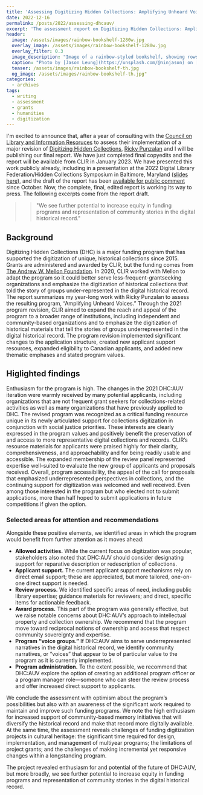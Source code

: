 ```yaml
---
title: 'Assessing Digitizing Hidden Collections: Amplifying Unheard Voices'
date: 2022-12-16
permalink: /posts/2022/assessing-dhcauv/
excerpt: 'The assessment report on Digitizing Hidden Collections: Amplifying Unheard Voices will be published soon!'
header:
  image: /assets/images/rainbow-bookshelf-1280w.jpg
  overlay_image: /assets/images/rainbow-bookshelf-1280w.jpg
  overlay_filter: 0.3
  image_description: "Image of a rainbow-styled bookshelf, showing rows of book spines with red, yellow, and orange colors."
  caption: "Photo by [Jason Leung](https://unsplash.com/@ninjason) on [Unsplash](https://unsplash.com/s/photos/library)"
  teaser: /assets/images/rainbow-bookshelf-th.jpg
  og_image: /assets/images/rainbow-bookshelf-th.jpg"
categories: 
  - archives
tags:
  - writing
  - assessment
  - grants
  - humanities
  - digitization
---
```


I'm excited to announce that, after a year of consulting with the [Council on Library and Information Resoruces](https://www.clir.org/) to assess their implementation of a major revision of [Digitizing Hidden Collections](https://www.clir.org/hiddencollections/), [Ricky Punzalan](https://www.rpunzalan.com/) and I will be publishing our final report. We have just completed final copyedits and the report will be available from CLIR in January 2023. We have presented this work publicly already, including in a presentation at the 2022 Digital Library Federation/Hidden Collections Symposium in Baltimore, Maryland ([slides here](https://docs.google.com/presentation/d/1Hw-ghVv9gvhjovL5a_0mkQ7ZBQcyH6Ot7fhSr-sTpgw/edit?usp=sharing)), and the draft of the report has been [available for public comment](https://bit.ly/dhcauv-assessment-comments) since October. Now, the complete, final, edited report is working its way to press. The following excerpts come from the report draft.  

>> "We see further potential to increase equity in funding programs and representation of community stories in the digital historical record."

## Background

Digitizing Hidden Collections (DHC) is a major funding program that has supported the digitization of unique, historical collections since 2015. Grants are administered and awarded by CLIR, but the funding comes from [The Andrew W. Mellon Foundation](https://www.mellon.org/). In 2020, CLIR worked with Mellon to adapt the program so it could better serve less-frequent-grantseeking organizations and emphasize the digitization of historical collections that told the story of groups under-represented in the digital historical record. The report summarizes my year-long work with Ricky Punzalan to assess the resulting program, “Amplifying Unheard Voices.” Through the 2021 program revision, CLIR aimed to expand the reach and appeal of the program to a broader range of institutions, including independent and community-based organizations and to emphasize the digitization of historical materials that tell the stories of groups underrepresented in the digital historical record. The program revision implemented significant changes to the application structure, created new applicant support resources, expanded eligibility to Canadian applicants, and added new thematic emphases and stated program values.

## Higlighted findings

Enthusiasm for the program is high. The changes in the 2021 DHC:AUV iteration were warmly received by many potential applicants, including organizations that are not frequent grant seekers for collections-related activities as well as many organizations that have previously applied to DHC. The revised program was recognized as a critical funding resource unique in its newly articulated support for collections digitization in conjunction with social justice priorities. These interests are clearly expressed in the program values and positively benefit the preservation of and access to more representative digital collections and records. CLIR’s resource materials for applicants were praised highly for their clarity, comprehensiveness, and approachability and for being readily usable and accessible. The expanded membership of the review panel represented expertise well-suited to evaluate the new group of applicants and proposals received. Overall, program accessibility, the appeal of the call for proposals that emphasized underrepresented perspectives in collections, and the continuing support for digitization was welcomed and well received. Even among those interested in the program but who elected not to submit applications, more than half hoped to submit applications in future competitions if given the option.

### Selected areas for attention and recommendations

Alongside these positive elements, we identified areas in which the program would benefit from further attention as it moves ahead: 

* **Allowed activities.** While the current focus on digitization was popular, stakeholders also noted that DHC:AUV should consider designating support for reparative description or redescription of collections.
* **Applicant support.** The current applicant support mechanisms rely on direct email support; these are appreciated, but more tailored, one-on-one direct support is needed.
* **Review process.** We identified specific areas of need, including public library expertise; guidance materials for reviewers; and direct, specific items for actionable feedback.
* **Award process.** This part of the program was generally effective, but we raise notable concerns about DHC:AUV’s approach to intellectual property and collection ownership. We recommend that the program move toward reciprocal notions of ownership and access that respect community sovereignty and expertise.
* **Program “voice groups.”** If DHC:AUV aims to serve underrepresented narratives in the digital historical record, we identify community narratives, or “voices” that appear to be of particular value to the program as it is currently implemented.
* **Program administration.** To the extent possible, we recommend that DHC:AUV explore the option of creating an additional program officer or a program manager role—someone who can steer the review process and offer increased direct support to applicants.

We conclude the assessment with optimism about the program’s possibilities but also with an awareness of the significant work required to maintain and improve such funding programs. We note the high enthusiasm for increased support of community-based memory initiatives that will diversify the historical record and make that record more digitally available. At the same time, the assessment reveals challenges of funding digitization projects in cultural heritage: the significant time required for design, implementation, and management of multiyear programs; the limitations of project grants; and the challenges of making incremental yet responsive changes within a longstanding program. 

The project revealed enthusiasm for and potential of the future of DHC:AUV, but more broadly, we see further potential to increase equity in funding programs and representation of community stories in the digital historical record.